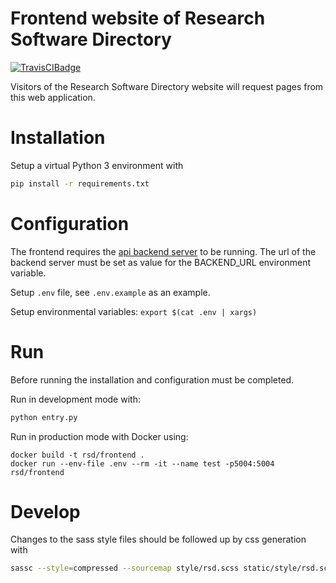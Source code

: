 # Frontend website of Research Software Directory

[![TravisCIBadge](https://travis-ci.org/research-software-directory/frontend.svg?branch=master)](https://travis-ci.org/research-software-directory/frontend)

Visitors of the Research Software Directory website will request pages from this web application.

# Installation

Setup a virtual Python 3 environment with
```bash
pip install -r requirements.txt
```

# Configuration

The frontend requires the [api backend server](https://github.com/research-software-directory/backend) to be running.
The url of the backend server must be set as value for the BACKEND_URL environment variable.

Setup `.env` file, see `.env.example` as an example.

Setup environmental variables: `export $(cat .env | xargs)`

# Run

Before running the installation and configuration must be completed.

Run in development mode with:
```bash
python entry.py
```

Run in production mode with Docker using:
```
docker build -t rsd/frontend .
docker run --env-file .env --rm -it --name test -p5004:5004 rsd/frontend
```

# Develop

Changes to the sass style files should be followed up by css generation with
```bash
sassc --style=compressed --sourcemap style/rsd.scss static/style/rsd.scss.css
```

